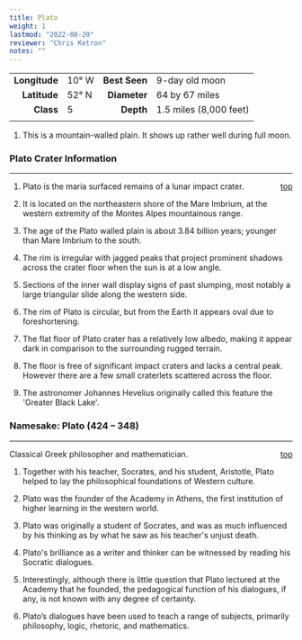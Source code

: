 ```yaml
---
title: Plato
weight: 1
lastmod: "2022-08-20"
reviewer: "Chris Ketron"
notes: ""
---
```


|               |           |               |                        |
| ------------: | :-------- | ------------: | :--------------------- |
| **Longitude** | 10&deg; W | **Best Seen** | 9-day old moon         |
|  **Latitude** | 52&deg; N |  **Diameter** | 64 by 67 miles         |
|     **Class** | 5         |     **Depth** | 1.5 miles (8,000 feet) |
|               |           |               |                        |

1. This is a mountain-walled plain. It shows up rather well during full moon.

### Plato Crater Information

---
<span style='float:right;'>[top](#)</span>

1. Plato is the maria surfaced remains of a lunar impact crater.

2. It is located on the northeastern shore of the Mare Imbrium, at the western extremity of the Montes Alpes mountainous range.

3. The age of the Plato walled plain is about 3.84 billion years; younger than Mare Imbrium to the south.

4. The rim is irregular with jagged peaks that project prominent shadows across the crater floor when the sun is at a low angle.

5. Sections of the inner wall display signs of past slumping, most notably a large triangular slide along the western side.

6. The rim of Plato is circular, but from the Earth it appears oval due to foreshortening.

7. The flat floor of Plato crater has a relatively low albedo, making it appear dark in comparison to the surrounding rugged terrain.

8. The floor is free of significant impact craters and lacks a central peak. However there are a few small craterlets scattered across the floor.

9. The astronomer Johannes Hevelius originally called this feature the 'Greater Black Lake'.

### Namesake: Plato (424 – 348)

---
<span style='float:right;'>[top](#)</span>

Classical Greek philosopher and mathematician.

1. Together with his teacher, Socrates, and his student, Aristotle, Plato helped to lay the philosophical foundations of Western culture.

2. Plato was the founder of the Academy in Athens, the first institution of higher learning in the western world.

3. Plato was originally a student of Socrates, and was as much influenced by his thinking as by what he saw as his teacher's unjust death.

4. Plato's brilliance as a writer and thinker can be witnessed by reading his Socratic dialogues.

5. Interestingly, although there is little question that Plato lectured at the Academy that he founded, the pedagogical function of his dialogues, if any, is not known with any degree of certainty.

6. Plato’s dialogues have been used to teach a range of subjects, primarily philosophy, logic, rhetoric, and mathematics.
